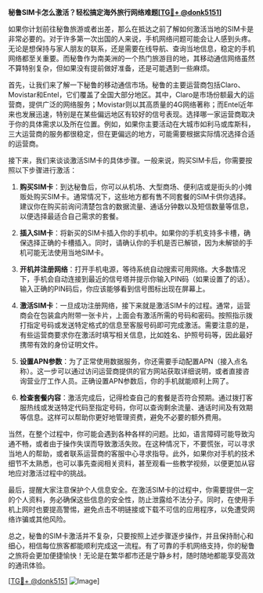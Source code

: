 **秘鲁SIM卡怎么激活？轻松搞定海外旅行网络难题[[TG💪+ @donk5151](https://t.me/s/donk5151)]**

如果你计划前往秘鲁旅游或者出差，那么在抵达之前了解如何激活当地的SIM卡是非常必要的。对于许多第一次出国的人来说，手机网络问题可能会让人感到头疼。无论是想保持与家人朋友的联系，还是需要在线导航、查询当地信息，稳定的手机网络都至关重要。而秘鲁作为南美洲的一个热门旅游目的地，其移动通信网络虽然不算特别复杂，但如果没有提前做好准备，还是可能遇到一些麻烦。

首先，让我们来了解一下秘鲁的移动通信市场。秘鲁的主要运营商包括Claro、Movistar和Entel，它们覆盖了全国大部分地区。其中，Claro是市场份额最大的运营商，提供广泛的网络服务；Movistar则以其高质量的4G网络著称；而Entel近年来也发展迅速，特别是在某些偏远地区有较好的信号表现。选择哪一家运营商取决于你的具体需求以及所在位置。例如，如果你主要活动在大城市如利马或库斯科，三大运营商的服务都很稳定，但在更偏远的地方，可能需要根据实际情况选择合适的运营商。

接下来，我们来谈谈激活SIM卡的具体步骤。一般来说，购买SIM卡后，你需要按照以下步骤进行激活：

1. **购买SIM卡**：到达秘鲁后，你可以从机场、大型商场、便利店或是街头的小摊贩处购买SIM卡。通常情况下，这些地方都有售不同套餐的SIM卡供你选择。建议你在购买前询问清楚包含的数据流量、通话分钟数以及短信数量等信息，以便选择最适合自己需求的套餐。

2. **插入SIM卡**：将新买的SIM卡插入你的手机中。如果你的手机支持多卡槽，确保选择正确的卡槽插入。同时，请确认你的手机是否已解锁，因为未解锁的手机可能无法使用当地SIM卡。

3. **开机并注册网络**：打开手机电源，等待系统自动搜索可用网络。大多数情况下，手机会自动连接到最近的信号塔并提示你输入PIN码（如果设置了的话）。输入正确的PIN码后，你应该能够看到信号图标出现在屏幕上。

4. **激活SIM卡**：一旦成功注册网络，接下来就是激活SIM卡的过程。通常，运营商会在包装盒内附带一张卡片，上面会有激活所需的号码和密码。按照指示拨打指定号码或发送特定格式的信息至客服号码即可完成激活。需要注意的是，有些运营商要求你在激活时填写相关信息，比如姓名、护照号码等，因此最好携带有效的身份证明文件。

5. **设置APN参数**：为了正常使用数据服务，你还需要手动配置APN（接入点名称）。这一步可以通过访问运营商提供的官方网站获取详细说明，或者直接咨询营业厅工作人员。正确设置APN参数后，你的手机就能顺利上网了。

6. **检查套餐内容**：激活完成后，记得检查自己的套餐是否符合预期。通过拨打客服热线或发送特定代码至指定号码，你可以查询剩余流量、通话时间及有效期等信息。这样可以帮助你更好地管理资费，避免不必要的额外费用。

当然，在整个过程中，你可能会遇到各种各样的问题。比如，语言障碍可能导致沟通不畅，或者由于操作失误而导致激活失败。在这种情况下，不要慌张，可以寻求当地人的帮助，或者联系运营商的客服中心寻求指导。此外，如果你对手机的技术细节不太熟悉，也可以事先查阅相关资料，甚至观看一些教学视频，以便更加从容地应对激活过程中的挑战。

最后，提醒大家注意保护个人信息安全。在激活SIM卡的过程中，你需要提供一定的个人资料，务必确保这些信息的安全性，防止泄露给不法分子。同时，在使用手机上网时也要提高警惕，避免点击不明链接或下载不可信的应用程序，以免遭受网络诈骗或其他风险。

总之，秘鲁的SIM卡激活并不复杂，只要按照上述步骤逐步操作，并且保持耐心和细心，相信每位旅客都能顺利完成这一流程。有了可靠的手机网络支持，你的秘鲁之旅将会更加便捷愉快！无论是在繁华都市还是宁静乡村，随时随地都能享受高效的通讯体验。

[[TG💪+ @donk5151](https://t.me/s/donk5151) ![Image](https://i.postimg.cc/rwNCRYN7/Snipaste-2025-04-30-17-27-05.png)]